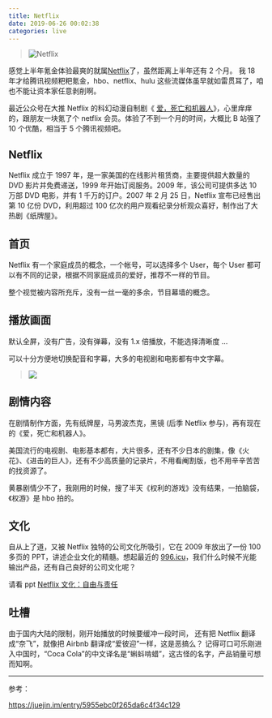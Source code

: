 ```yaml
---
title: Netflix
date: 2019-06-26 00:02:38
categories: live
---
```


>![Netflix](https://upload-images.jianshu.io/upload_images/47789-d5019548a048ff41.png?imageMogr2/auto-orient/strip%7CimageView2/2/w/1240)

感觉上半年氪金体验最爽的就属[Netflix](https://www.netflix.com)了，虽然距离上半年还有 2 个月。
我 18 年才给腾讯视频粑粑氪金，hbo、netflix、hulu 这些流媒体虽早就如雷贯耳了，咱也不能让资本家任意剥削啊。

最近公众号在大推 Netflix 的科幻动漫自制剧《 [爱，死亡和机器人](https://movie.douban.com/subject/30424374/)》，心里痒痒的，跟朋友一块氪了个 netflix 会员。体验了不到一个月的时间，大概比 B 站强了 10 个优酷，相当于 5 个腾讯视频吧。

## Netflix

Netflix 成立于 1997 年，是一家美国的在线影片租赁商，主要提供超大数量的 DVD 影片并免费递送，1999 年开始订阅服务。2009 年，该公司可提供多达 10 万部 DVD 电影，并有 1 千万的订户。2007 年 2 月 25 日，Netflix 宣布已经售出第 10 亿份 DVD，利用超过 100 亿次的用户观看纪录分析观众喜好，制作出了大热剧《纸牌屋》。

## 首页

Netflix 有一个家庭成员的概念，一个帐号，可以选择多个 User，每个 User 都可以有不同的记录，根据不同家庭成员的爱好，推荐不一样的节目。

整个视觉被内容所充斥，没有一丝一毫的多余，节目幕墙的概念。

## 播放画面

默认全屏，没有广告，没有弹幕，没有 1.x 倍播放，不能选择清晰度
...

可以十分方便地切换配音和字幕，大多的电视剧和电影都有中文字幕。

> ![](https://upload-images.jianshu.io/upload_images/47789-09d4e233fbf50f1c.png?imageMogr2/auto-orient/strip%7CimageView2/2/w/1240)

## 剧情内容

在剧情制作方面，先有纸牌屋，马男波杰克，黑镜 (后季 Netflix 参与)，再有现在的《爱，死亡和机器人》。

美国流行的电视剧、电影基本都有，大片很多，还有不少日本的剧集，像《火花》、《进击的巨人》，还有不少高质量的记录片，不用看阉割版，也不用辛辛苦苦的找资源了。

黄暴剧情少不了，我刚用的时候，搜了半天《权利的游戏》没有结果，一拍脑袋，《权游》是 hbo 拍的。

## 文化

自从上了道，又被 Netflix 独特的公司文化所吸引，它在 2009 年放出了一份 100 多页的 PPT，讲述企业文化的精髓。想起最近的 [996.icu](https://996.icu/)，我们什么时候不光能输出产品，还有自己良好的公司文化呢？

请看 ppt [Netflix 文化：自由与责任](https://myslide.cn/slides/17077)

## 吐槽

由于国内大陆的限制，刚开始播放的时候要缓冲一段时间，
还有把 Netflix 翻译成“奈飞”，就像把 Airbnb 翻译成“爱彼迎”一样，这是恶搞么？
记得可口可乐刚进入中国时，“Coca Cola”的中文译名是“蝌蚪啃蜡”，这古怪的名字，产品销量可想而知啊。

---

参考：

https://juejin.im/entry/5955ebc0f265da6c4f34c129
